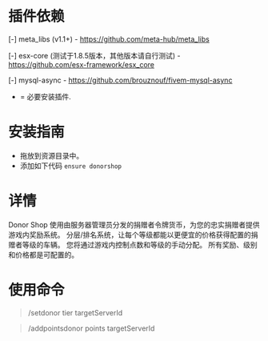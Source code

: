 # 插件依赖
[-] meta_libs (v1.1+)  - https://github.com/meta-hub/meta_libs

[-] esx-core (测试于1.8.5版本，其他版本请自行测试)      - https://github.com/esx-framework/esx_core

[-] mysql-async        - https://github.com/brouznouf/fivem-mysql-async

- = 必要安装插件.

# 安装指南
* 拖放到资源目录中。
* 添加如下代码 `ensure donorshop`


# 详情
Donor Shop 使用由服务器管理员分发的捐赠者令牌货币，为您的忠实捐赠者提供游戏内奖励系统。
分层/排名系统，让每个等级都能以更便宜的价格获得配置的捐赠者等级的车辆。
您将通过游戏内控制点数和等级的手动分配。
所有奖励、级别和价格都是可配置的。

# 使用命令
> /setdonor tier targetServerId

> /addpointsdonor points targetServerId
